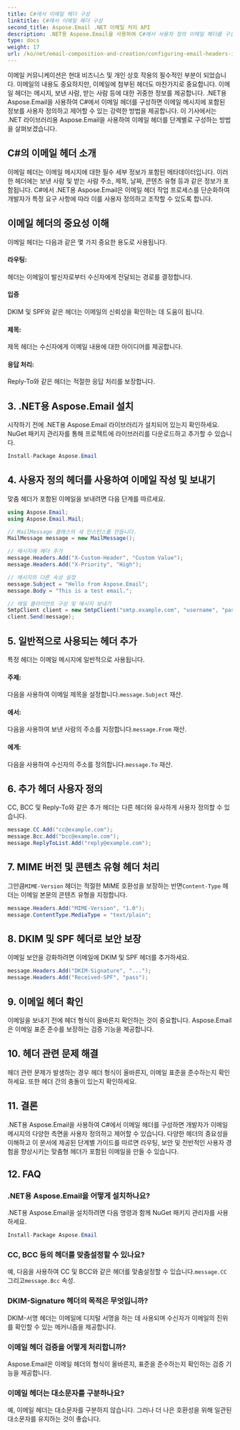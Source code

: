 ```yaml
---
title: C#에서 이메일 헤더 구성
linktitle: C#에서 이메일 헤더 구성
second_title: Aspose.Email .NET 이메일 처리 API
description: .NET용 Aspose.Email을 사용하여 C#에서 사용자 정의 이메일 헤더를 구성하는 방법을 알아보세요. 소스 코드가 포함된 단계별 가이드입니다. 이메일 제어 및 보안을 강화하세요.
type: docs
weight: 17
url: /ko/net/email-composition-and-creation/configuring-email-headers-in-csharp/
---
```


이메일 커뮤니케이션은 현대 비즈니스 및 개인 상호 작용의 필수적인 부분이 되었습니다. 이메일의 내용도 중요하지만, 이메일에 첨부된 헤더도 마찬가지로 중요합니다. 이메일 헤더는 메시지, 보낸 사람, 받는 사람 등에 대한 귀중한 정보를 제공합니다. .NET용 Aspose.Email을 사용하여 C#에서 이메일 헤더를 구성하면 이메일 메시지에 포함된 정보를 사용자 정의하고 제어할 수 있는 강력한 방법을 제공합니다. 이 기사에서는 .NET 라이브러리용 Aspose.Email을 사용하여 이메일 헤더를 단계별로 구성하는 방법을 살펴보겠습니다.

## C#의 이메일 헤더 소개

이메일 헤더는 이메일 메시지에 대한 필수 세부 정보가 포함된 메타데이터입니다. 이러한 헤더에는 보낸 사람 및 받는 사람 주소, 제목, 날짜, 콘텐츠 유형 등과 같은 정보가 포함됩니다. C#에서 .NET용 Aspose.Email은 이메일 헤더 작업 프로세스를 단순화하여 개발자가 특정 요구 사항에 따라 이를 사용자 정의하고 조작할 수 있도록 합니다.

## 이메일 헤더의 중요성 이해

이메일 헤더는 다음과 같은 몇 가지 중요한 용도로 사용됩니다.
#### 라우팅: 
헤더는 이메일이 발신자로부터 수신자에게 전달되는 경로를 결정합니다.
#### 입증
DKIM 및 SPF와 같은 헤더는 이메일의 신뢰성을 확인하는 데 도움이 됩니다.
#### 제목: 
제목 헤더는 수신자에게 이메일 내용에 대한 아이디어를 제공합니다.
#### 응답 처리: 
Reply-To와 같은 헤더는 적절한 응답 처리를 보장합니다.

## 3. .NET용 Aspose.Email 설치

시작하기 전에 .NET용 Aspose.Email 라이브러리가 설치되어 있는지 확인하세요. NuGet 패키지 관리자를 통해 프로젝트에 라이브러리를 다운로드하고 추가할 수 있습니다.

```csharp
Install-Package Aspose.Email
```

## 4. 사용자 정의 헤더를 사용하여 이메일 작성 및 보내기

맞춤 헤더가 포함된 이메일을 보내려면 다음 단계를 따르세요.

```csharp
using Aspose.Email;
using Aspose.Email.Mail;

// MailMessage 클래스의 새 인스턴스를 만듭니다.
MailMessage message = new MailMessage();

// 메시지에 헤더 추가
message.Headers.Add("X-Custom-Header", "Custom Value");
message.Headers.Add("X-Priority", "High");

// 메시지의 다른 속성 설정
message.Subject = "Hello from Aspose.Email";
message.Body = "This is a test email.";

// 메일 클라이언트 구성 및 메시지 보내기
SmtpClient client = new SmtpClient("smtp.example.com", "username", "password");
client.Send(message);
```

## 5. 일반적으로 사용되는 헤더 추가

특정 헤더는 이메일 메시지에 일반적으로 사용됩니다.

#### 주제: 
 다음을 사용하여 이메일 제목을 설정합니다.`message.Subject` 재산.
#### 에서: 
 다음을 사용하여 보낸 사람의 주소를 지정합니다.`message.From` 재산.
#### 에게: 
 다음을 사용하여 수신자의 주소를 정의합니다.`message.To` 재산.

## 6. 추가 헤더 사용자 정의

CC, BCC 및 Reply-To와 같은 추가 헤더는 다른 헤더와 유사하게 사용자 정의할 수 있습니다.

```csharp
message.CC.Add("cc@example.com");
message.Bcc.Add("bcc@example.com");
message.ReplyToList.Add("reply@example.com");
```

## 7. MIME 버전 및 콘텐츠 유형 헤더 처리

 그만큼`MIME-Version` 헤더는 적절한 MIME 호환성을 보장하는 반면`Content-Type` 헤더는 이메일 본문의 콘텐츠 유형을 지정합니다.

```csharp
message.Headers.Add("MIME-Version", "1.0");
message.ContentType.MediaType = "text/plain";
```

## 8. DKIM 및 SPF 헤더로 보안 보장

이메일 보안을 강화하려면 이메일에 DKIM 및 SPF 헤더를 추가하세요.

```csharp
message.Headers.Add("DKIM-Signature", "...");
message.Headers.Add("Received-SPF", "pass");
```

## 9. 이메일 헤더 확인

이메일을 보내기 전에 헤더 형식이 올바른지 확인하는 것이 중요합니다. Aspose.Email은 이메일 표준 준수를 보장하는 검증 기능을 제공합니다.

## 10. 헤더 관련 문제 해결

헤더 관련 문제가 발생하는 경우 헤더 형식이 올바른지, 이메일 표준을 준수하는지 확인하세요. 또한 헤더 간의 충돌이 있는지 확인하세요.

## 11. 결론

.NET용 Aspose.Email을 사용하여 C#에서 이메일 헤더를 구성하면 개발자가 이메일 메시지의 다양한 측면을 사용자 정의하고 제어할 수 있습니다. 다양한 헤더의 중요성을 이해하고 이 문서에 제공된 단계별 가이드를 따르면 라우팅, 보안 및 전반적인 사용자 경험을 향상시키는 맞춤형 헤더가 포함된 이메일을 만들 수 있습니다.

## 12. FAQ

### .NET용 Aspose.Email을 어떻게 설치하나요?

.NET용 Aspose.Email을 설치하려면 다음 명령과 함께 NuGet 패키지 관리자를 사용하세요.
```csharp
Install-Package Aspose.Email
```

### CC, BCC 등의 헤더를 맞춤설정할 수 있나요?

 예, 다음을 사용하여 CC 및 BCC와 같은 헤더를 맞춤설정할 수 있습니다.`message.CC` 그리고`message.Bcc` 속성.

### DKIM-Signature 헤더의 목적은 무엇입니까?

DKIM-서명 헤더는 이메일에 디지털 서명을 하는 데 사용되며 수신자가 이메일의 진위를 확인할 수 있는 메커니즘을 제공합니다.

### 이메일 헤더 검증을 어떻게 처리합니까?

Aspose.Email은 이메일 헤더의 형식이 올바른지, 표준을 준수하는지 확인하는 검증 기능을 제공합니다.

### 이메일 헤더는 대소문자를 구분하나요?

예, 이메일 헤더는 대소문자를 구분하지 않습니다. 그러나 더 나은 호환성을 위해 일관된 대소문자를 유지하는 것이 좋습니다.